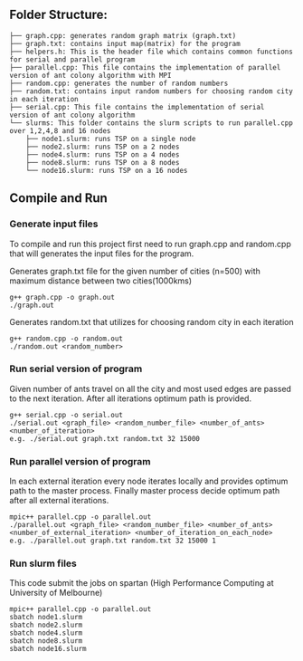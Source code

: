## Folder Structure:

```
├── graph.cpp: generates random graph matrix (graph.txt) 
├── graph.txt: contains input map(matrix) for the program
├── helpers.h: This is the header file which contains common functions for serial and parallel program
├── parallel.cpp: This file contains the implementation of parallel version of ant colony algorithm with MPI 
├── random.cpp: generates the number of random numbers
├── random.txt: contains input random numbers for choosing random city in each iteration
├── serial.cpp: This file contains the implementation of serial version of ant colony algorithm
└── slurms: This folder contains the slurm scripts to run parallel.cpp over 1,2,4,8 and 16 nodes
    ├── node1.slurm: runs TSP on a single node
    ├── node2.slurm: runs TSP on a 2 nodes
    ├── node4.slurm: runs TSP on a 4 nodes
    ├── node8.slurm: runs TSP on a 8 nodes
    └── node16.slurm: runs TSP on a 16 nodes
```

## Compile and Run

### Generate input files

To compile and run this project first need to run graph.cpp and random.cpp that will generates the input files for the program.

Generates graph.txt file for the given number of cities (n=500) with maximum distance between two cities(1000kms)
```
g++ graph.cpp -o graph.out
./graph.out
```

Generates random.txt that utilizes for choosing random city in each iteration
```
g++ random.cpp -o random.out
./random.out <random_number>
```

### Run serial version of program

Given number of ants travel on all the city and most used edges are passed to the next iteration. After all iterations optimum path is provided. 
```
g++ serial.cpp -o serial.out
./serial.out <graph_file> <random_number_file> <number_of_ants> <number_of_iteration> 
e.g. ./serial.out graph.txt random.txt 32 15000
```

### Run parallel version of program

In each external iteration every node iterates locally and provides optimum path to the master process. Finally master process decide optimum path after all external iterations.
```
mpic++ parallel.cpp -o parallel.out
./parallel.out <graph_file> <random_number_file> <number_of_ants> <number_of_external_iteration> <number_of_iteration_on_each_node>
e.g. ./parallel.out graph.txt random.txt 32 15000 1
```


### Run slurm files

This code submit the jobs on spartan (High Performance Computing at University of Melbourne)

```
mpic++ parallel.cpp -o parallel.out
sbatch node1.slurm
sbatch node2.slurm
sbatch node4.slurm
sbatch node8.slurm
sbatch node16.slurm
```
